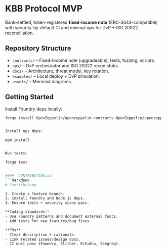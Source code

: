 # KBB Protocol MVP

Bank-settled, token-registered **fixed-income note** (ERC-3643-compatible) with security-by-default CI and minimal ops for DvP + ISO 20022 reconciliation.

## Repository Structure
- `contracts/` – Fixed-income note (upgradeable), tests, fuzzing, scripts.
- `ops/` – DvP orchestrator and ISO 20022 recon stubs.
- `docs/` – Architecture, threat model, key rotation.
- `examples/` – Local deploy + DvP simulation.
- `assets/` – Mermaid diagrams.

## Getting Started

Install Foundry deps locally:
```bash
forge install OpenZeppelin/openzeppelin-contracts OpenZeppelin/openzeppelin-contracts-upgradeable foundry-rs/forge-std


Install ops deps:

npm install


Run tests:

forge test


#### `CONTRIBUTING.md`
```markdown
# Contributing

1. Create a feature branch.
2. Install Foundry and Node.js deps.
3. Ensure tests + security scans pass.

**Coding standards**
- Use Foundry patterns and document external funcs.
- Add tests for new features/bug fixes.

**PRs**
- Clear description + rationale.
- Link related issues/design docs.
- CI must pass (Foundry, Slither, Echidna, Semgrep).
